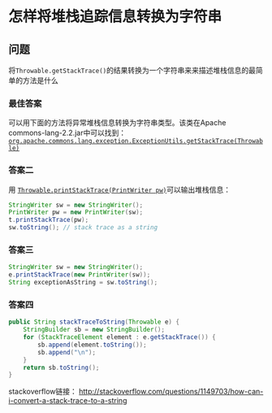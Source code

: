 # 怎样将堆栈追踪信息转换为字符串
## 问题
将`Throwable.getStackTrace()`的结果转换为一个字符串来来描述堆栈信息的最简单的方法是什么


### 最佳答案
可以用下面的方法将异常堆栈信息转换为字符串类型。该类在Apache commons-lang-2.2.jar中可以找到：
[`org.apache.commons.lang.exception.ExceptionUtils.getStackTrace(Throwable)`](org.apache.commons.lang.exception.ExceptionUtils.getStackTrace\(Throwable\))

### 答案二
用 [`Throwable.printStackTrace(PrintWriter pw)`](https://docs.oracle.com/javase/8/docs/api/java/lang/Throwable.html#printStackTrace-java.io.PrintWriter-)可以输出堆栈信息：
````java
StringWriter sw = new StringWriter();
PrintWriter pw = new PrintWriter(sw);
t.printStackTrace(pw);
sw.toString(); // stack trace as a string
````

### 答案三
````java
StringWriter sw = new StringWriter();
e.printStackTrace(new PrintWriter(sw));
String exceptionAsString = sw.toString();
````

### 答案四
````java
public String stackTraceToString(Throwable e) {
    StringBuilder sb = new StringBuilder();
    for (StackTraceElement element : e.getStackTrace()) {
        sb.append(element.toString());
        sb.append("\n");
    }
    return sb.toString();
}
````

stackoverflow链接：
http://stackoverflow.com/questions/1149703/how-can-i-convert-a-stack-trace-to-a-string